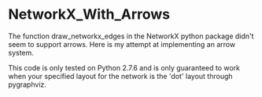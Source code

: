 NetworkX_With_Arrows
====================

The function draw_networkx_edges in the NetworkX python package didn't seem to support arrows. 
Here is my attempt at implementing an arrow system.

This code is only tested on Python 2.7.6 and is only guaranteed to work when your specified layout for the network is the 'dot' layout through pygraphviz.

